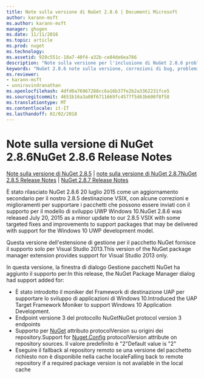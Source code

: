 ```yaml
---
title: Note sulla versione di NuGet 2.8.6 | Documenti Microsoft
author: karann-msft
ms.author: karann-msft
manager: ghogen
ms.date: 11/11/2016
ms.topic: article
ms.prod: nuget
ms.technology: 
ms.assetid: 920c551c-18a7-40f4-a32b-ce84de6ea766
description: "Note sulla versione per l'inclusione di NuGet 2.8.6 problemi noti, correzioni di bug, le funzionalità aggiunte e dcr."
keywords: "NuGet 2.8.6 note sulla versione, correzioni di bug, problemi noti, aggiunta di funzionalità, eseguire"
ms.reviewer:
- karann-msft
- unniravindranathan
ms.openlocfilehash: 4dfd0a76967280cc6a16b37fe2b2a3362231fce5
ms.sourcegitcommit: 4651b16a3a08f6711669fc4577f5d63b600f8f58
ms.translationtype: MT
ms.contentlocale: it-IT
ms.lasthandoff: 02/02/2018
---
```

# <a name="nuget-286-release-notes"></a><span data-ttu-id="7eeee-104">Note sulla versione di NuGet 2.8.6</span><span class="sxs-lookup"><span data-stu-id="7eeee-104">NuGet 2.8.6 Release Notes</span></span>

<span data-ttu-id="7eeee-105">[Note sulla versione di NuGet 2.8.5](../release-notes/nuget-2.8.5.md) | [note sulla versione di NuGet 2.8.7](../release-notes/nuget-2.8.7.md)</span><span class="sxs-lookup"><span data-stu-id="7eeee-105">[NuGet 2.8.5 Release Notes](../release-notes/nuget-2.8.5.md) | [NuGet 2.8.7 Release Notes](../release-notes/nuget-2.8.7.md)</span></span>

<span data-ttu-id="7eeee-106">È stato rilasciato NuGet 2.8.6 20 luglio 2015 come un aggiornamento secondario per il nostro 2.8.5 destinazione VSIX, con alcune correzioni e miglioramenti per supportare i pacchetti che possono essere inviati con il supporto per il modello di sviluppo UWP Windows 10.</span><span class="sxs-lookup"><span data-stu-id="7eeee-106">NuGet 2.8.6 was released July 20, 2015 as a minor update to our 2.8.5 VSIX with some targeted fixes and improvements to support packages that may be delivered with support for the Windows 10 UWP development model.</span></span>

<span data-ttu-id="7eeee-107">Questa versione dell'estensione di gestione per il pacchetto NuGet fornisce il supporto solo per Visual Studio 2013.</span><span class="sxs-lookup"><span data-stu-id="7eeee-107">This version of the NuGet package manager extension provides support for Visual Studio 2013 only.</span></span>

<span data-ttu-id="7eeee-108">In questa versione, la finestra di dialogo Gestione pacchetti NuGet ha aggiunto il supporto per:</span><span class="sxs-lookup"><span data-stu-id="7eeee-108">In this release, the NuGet Package Manager dialog had support added for:</span></span>

* <span data-ttu-id="7eeee-109">È stato introdotto il moniker del Framework di destinazione UAP per supportare lo sviluppo di applicazioni di Windows 10.</span><span class="sxs-lookup"><span data-stu-id="7eeee-109">Introduced the UAP Target Framework Moniker to support Windows 10 Application Development.</span></span>
* <span data-ttu-id="7eeee-110">Endpoint versione 3 del protocollo NuGet</span><span class="sxs-lookup"><span data-stu-id="7eeee-110">NuGet protocol version 3 endpoints</span></span>
* <span data-ttu-id="7eeee-111">Supporto per [NuGet](../consume-packages/configuring-nuget-behavior.md) attributo protocolVersion su origini dei repository.</span><span class="sxs-lookup"><span data-stu-id="7eeee-111">Support for [Nuget.Config](../consume-packages/configuring-nuget-behavior.md) protocolVersion attribute on repository sources.</span></span> <span data-ttu-id="7eeee-112">Il valore predefinito è "2"</span><span class="sxs-lookup"><span data-stu-id="7eeee-112">Default value is "2"</span></span>
* <span data-ttu-id="7eeee-113">Eseguire il fallback al repository remoto se una versione del pacchetto richiesto non è disponibile nella cache locale</span><span class="sxs-lookup"><span data-stu-id="7eeee-113">Falling back to remote repository if a required package version is not available in the local cache</span></span>